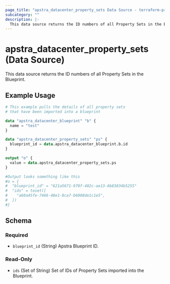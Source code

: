 ```yaml
---
page_title: "apstra_datacenter_property_sets Data Source - terraform-provider-apstra"
subcategory: ""
description: |-
  This data source returns the ID numbers of all Property Sets in the Blueprint.
---
```


# apstra_datacenter_property_sets (Data Source)

This data source returns the ID numbers of all Property Sets in the Blueprint.

## Example Usage

```terraform
# This example pulls the details of all property sets
# that have been imported into a blueprint

data "apstra_datacenter_blueprint" "b" {
  name = "test"
}

data "apstra_datacenter_property_sets" "ps" {
  blueprint_id = data.apstra_datacenter_blueprint.b.id
}

output "o" {
  value = data.apstra_datacenter_property_sets.ps
}

#Output looks something like this
#o = {
#  "blueprint_id" = "621a5671-970f-402c-ae13-6b83834b5255"
#  "ids" = toset([
#    "a60a45fe-7466-48e1-8ca7-b6008de1c1e5",
#  ])
#}
```

<!-- schema generated by tfplugindocs -->
## Schema

### Required

- `blueprint_id` (String) Apstra Blueprint ID.

### Read-Only

- `ids` (Set of String) Set of IDs of Property Sets imported into the Blueprint.
